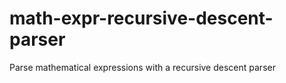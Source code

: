 # math-expr-recursive-descent-parser
Parse mathematical expressions with a recursive descent parser
